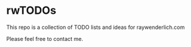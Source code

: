# rwTODOs

This repo is a collection of TODO lists and ideas for raywenderlich.com

Please feel free to contact me.
